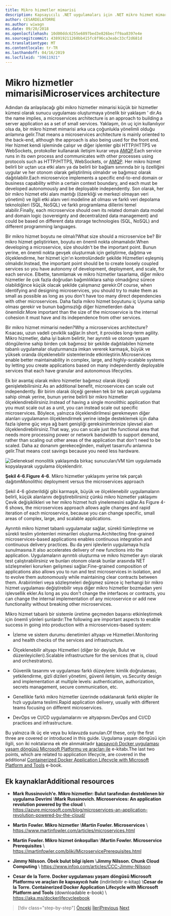 ```yaml
---
title: Mikro hizmetler mimarisi
description: Kapsayıcılı .NET uygulamaları için .NET mikro hizmet mimarisi | 30.000 ayak mikro hizmet mimarisini görüntüleyin.
author: CESARDELATORRE
ms.author: wiwagn
ms.date: 09/20/2018
ms.openlocfilehash: 10d00ddc6255e6897bed3e826becff9aa8397e4e
ms.sourcegitcommit: 438919211260bb415fc8f96ca3eabc33cf2d681d
ms.translationtype: MT
ms.contentlocale: tr-TR
ms.lasthandoff: 04/16/2019
ms.locfileid: "59611921"
---
```

# <a name="microservices-architecture"></a><span data-ttu-id="2740c-103">Mikro hizmetler mimarisi</span><span class="sxs-lookup"><span data-stu-id="2740c-103">Microservices architecture</span></span>

<span data-ttu-id="2740c-104">Adından da anlaşılacağı gibi mikro hizmetler mimarisi küçük bir hizmetler kümesi olarak sunucu uygulaması oluşturmaya yönelik bir yaklaşım ' dir.</span><span class="sxs-lookup"><span data-stu-id="2740c-104">As the name implies, a microservices architecture is an approach to building a server application as a set of small services.</span></span> <span data-ttu-id="2740c-105">Yaklaşım, ön uç için kullanılıyor olsa da, bir mikro hizmet mimarisi arka uca çoğunlukla yönelimli olduğu anlamına gelir.</span><span class="sxs-lookup"><span data-stu-id="2740c-105">That means a microservices architecture is mainly oriented to the back-end, although the approach is also being used for the front end.</span></span> <span data-ttu-id="2740c-106">Her hizmet kendi işleminde çalışır ve diğer işlemler gibi HTTP/HTTPS ve WebSockets, protokoller kullanarak iletişim kurar veya [AMQP](https://en.wikipedia.org/wiki/Advanced_Message_Queuing_Protocol).</span><span class="sxs-lookup"><span data-stu-id="2740c-106">Each service runs in its own process and communicates with other processes using protocols such as HTTP/HTTPS, WebSockets, or [AMQP](https://en.wikipedia.org/wiki/Advanced_Message_Queuing_Protocol).</span></span> <span data-ttu-id="2740c-107">Her mikro hizmet belirli bir uçtan uca etki alanı ya da belirli bir bağlam sınırında bir iş özelliğini uygular ve her otonom olarak geliştirilmiş olmalıdır ve bağımsız olarak dağıtılabilir.</span><span class="sxs-lookup"><span data-stu-id="2740c-107">Each microservice implements a specific end-to-end domain or business capability within a certain context boundary, and each must be developed autonomously and be deployable independently.</span></span> <span data-ttu-id="2740c-108">Son olarak, her bir mikro hizmet etki alanı mantığı (özerkliği ve merkezi olmayan veri yönetimi) ve ilgili etki alanı veri modeline ait olması ve farklı veri depolama teknolojileri (SQL, NoSQL) ve farklı programlama dillerini temel alabilir.</span><span class="sxs-lookup"><span data-stu-id="2740c-108">Finally, each microservice should own its related domain data model and domain logic (sovereignty and decentralized data management) and could be based on different data storage technologies (SQL, NoSQL) and different programming languages.</span></span>

<span data-ttu-id="2740c-109">Bir mikro hizmet boyutu ne olmalı?</span><span class="sxs-lookup"><span data-stu-id="2740c-109">What size should a microservice be?</span></span> <span data-ttu-id="2740c-110">Bir mikro hizmet geliştirirken, boyutu en önemli nokta olmamalıdır.</span><span class="sxs-lookup"><span data-stu-id="2740c-110">When developing a microservice, size shouldn't be the important point.</span></span> <span data-ttu-id="2740c-111">Bunun yerine, en önemli nokta gevşek oluşturmak için geliştirme, dağıtma ve ölçeklendirme, her hizmet için'ın kontrolündedir şekilde Hizmetleri eşleşmiş olmalıdır.</span><span class="sxs-lookup"><span data-stu-id="2740c-111">Instead, the important point should be to create loosely coupled services so you have autonomy of development, deployment, and scale, for each service.</span></span> <span data-ttu-id="2740c-112">Elbette, tanımlamak ve mikro hizmetler tasarlama, diğer mikro hizmetler ile çok fazla doğrudan bağımlılıklara sahip olmadığınız sürece olabildiğince küçük olacak şekilde çalışmanız gerekir.</span><span class="sxs-lookup"><span data-stu-id="2740c-112">Of course, when identifying and designing microservices, you should try to make them as small as possible as long as you don't have too many direct dependencies with other microservices.</span></span> <span data-ttu-id="2740c-113">Daha fazla mikro hizmet boyutunu iç Uyuma sahip olması gerekir ve bunun bağımsızlığı diğer hizmetlerden daha önemlidir.</span><span class="sxs-lookup"><span data-stu-id="2740c-113">More important than the size of the microservice is the internal cohesion it must have and its independence from other services.</span></span>

<span data-ttu-id="2740c-114">Bir mikro hizmet mimarisi neden?</span><span class="sxs-lookup"><span data-stu-id="2740c-114">Why a microservices architecture?</span></span> <span data-ttu-id="2740c-115">Kısacası, uzun vadeli çeviklik sağlar.</span><span class="sxs-lookup"><span data-stu-id="2740c-115">In short, it provides long-term agility.</span></span> <span data-ttu-id="2740c-116">Mikro hizmetler, daha iyi bakım belirtir, her ayrıntılı ve otonom yaşam döngülerine sahip birden çok bağımsız bir şekilde dağıtılabilen hizmete tabanlı uygulamalar oluşturmanıza imkan vererek karmaşık, büyük ve yüksek oranda ölçeklenebilir sistemlerinde etkinleştirin.</span><span class="sxs-lookup"><span data-stu-id="2740c-116">Microservices enable better maintainability in complex, large, and highly-scalable systems by letting you create applications based on many independently deployable services that each have granular and autonomous lifecycles.</span></span>

<span data-ttu-id="2740c-117">Ek bir avantaj olarak mikro hizmetler bağımsız olarak ölçeği genişletebilirsiniz.</span><span class="sxs-lookup"><span data-stu-id="2740c-117">As an additional benefit, microservices can scale out independently.</span></span> <span data-ttu-id="2740c-118">Bir birim olarak ölçeği gereken tek bir tek parçalı uygulama sahip olmak yerine, bunun yerine belirli bir mikro hizmetler ölçeklendirebilirsiniz.</span><span class="sxs-lookup"><span data-stu-id="2740c-118">Instead of having a single monolithic application that you must scale out as a unit, you can instead scale out specific microservices.</span></span> <span data-ttu-id="2740c-119">Böylece, yalnızca ölçeklendirilmesi gerekmeyen diğer alanları uygulamanın ölçeklendirmek yerine isteğe desteklemek için daha fazla işleme güç veya ağ bant genişliği gereksinimlerinize işlevsel alan ölçeklendirebilirsiniz.</span><span class="sxs-lookup"><span data-stu-id="2740c-119">That way, you can scale just the functional area that needs more processing power or network bandwidth to support demand, rather than scaling out other areas of the application that don't need to be scaled.</span></span> <span data-ttu-id="2740c-120">Daha az donanım gerekeceğinden, maliyet tasarrufu anlamına gelir.</span><span class="sxs-lookup"><span data-stu-id="2740c-120">That means cost savings because you need less hardware.</span></span>

![Geleneksel monolitik yaklaşımda birkaç sunucuları/VM tüm uygulamada kopyalayarak uygulama ölçeklendirir.](./media/image6.png)

<span data-ttu-id="2740c-123">**Şekil 4-6**.</span><span class="sxs-lookup"><span data-stu-id="2740c-123">**Figure 4-6**.</span></span> <span data-ttu-id="2740c-124">Mikro hizmetler yaklaşımı yerine tek parçalı dağıtım</span><span class="sxs-lookup"><span data-stu-id="2740c-124">Monolithic deployment versus the microservices approach</span></span>

<span data-ttu-id="2740c-125">Şekil 4-6 gösterildiği gibi karmaşık, büyük ve ölçeklenebilir uygulamaların belirli, küçük alanlarını değiştirebilirsiniz çünkü mikro hizmetler yaklaşımı Çevik değişiklikleri ve her mikro hizmet hızlı yinelemesini sağlar.</span><span class="sxs-lookup"><span data-stu-id="2740c-125">As Figure 4-6 shows, the microservices approach allows agile changes and rapid iteration of each microservice, because you can change specific, small areas of complex, large, and scalable applications.</span></span>

<span data-ttu-id="2740c-126">Ayrıntılı mikro hizmet tabanlı uygulamalar sağlar, sürekli tümleştirme ve sürekli teslim yöntemleri mimarileri oluşturma.</span><span class="sxs-lookup"><span data-stu-id="2740c-126">Architecting fine-grained microservices-based applications enables continuous integration and continuous delivery practices.</span></span> <span data-ttu-id="2740c-127">Bu da yeni işlevlerin uygulamaya hızla sunulmasına.</span><span class="sxs-lookup"><span data-stu-id="2740c-127">It also accelerates delivery of new functions into the application.</span></span> <span data-ttu-id="2740c-128">Uygulamaların ayrıntılı oluşturma ve mikro hizmetler ayrı olarak test çalıştırabilirsiniz ve bunları otonom olarak bunlar arasında NET sözleşmeleri korurken gelişmesi sağlar.</span><span class="sxs-lookup"><span data-stu-id="2740c-128">Fine-grained composition of applications also allows you to run and test microservices in isolation, and to evolve them autonomously while maintaining clear contracts between them.</span></span> <span data-ttu-id="2740c-129">Arabirimleri veya sözleşmeleri değişmez sürece iç herhangi bir mikro hizmet uygulaması değiştirebilir veya diğer mikro hizmetler bozmadan yeni işlevsellik ekler.</span><span class="sxs-lookup"><span data-stu-id="2740c-129">As long as you don't change the interfaces or contracts, you can change the internal implementation of any microservice or add new functionality without breaking other microservices.</span></span>

<span data-ttu-id="2740c-130">Mikro hizmet tabanlı bir sistemle üretime geçmeden başarısı etkinleştirmek için önemli yönleri şunlardır:</span><span class="sxs-lookup"><span data-stu-id="2740c-130">The following are important aspects to enable success in going into production with a microservices-based system:</span></span>

- <span data-ttu-id="2740c-131">İzleme ve sistem durumu denetimleri altyapı ve Hizmetleri.</span><span class="sxs-lookup"><span data-stu-id="2740c-131">Monitoring and health checks of the services and infrastructure.</span></span>

- <span data-ttu-id="2740c-132">Ölçeklenebilir altyapı Hizmetleri (diğer bir deyişle, Bulut ve düzenleyicileri).</span><span class="sxs-lookup"><span data-stu-id="2740c-132">Scalable infrastructure for the services (that is, cloud and orchestrators).</span></span>

- <span data-ttu-id="2740c-133">Güvenlik tasarımı ve uygulaması farklı düzeylere: kimlik doğrulaması, yetkilendirme, gizli dizileri yönetimi, güvenli iletişim, vs.</span><span class="sxs-lookup"><span data-stu-id="2740c-133">Security design and implementation at multiple levels: authentication, authorization, secrets management, secure communication, etc.</span></span>

- <span data-ttu-id="2740c-134">Genellikle farklı mikro hizmetler üzerinde odaklanarak farklı ekipler ile hızlı uygulama teslimi.</span><span class="sxs-lookup"><span data-stu-id="2740c-134">Rapid application delivery, usually with different teams focusing on different microservices.</span></span>

- <span data-ttu-id="2740c-135">DevOps ve CI/CD uygulamalarını ve altyapısını.</span><span class="sxs-lookup"><span data-stu-id="2740c-135">DevOps and CI/CD practices and infrastructure.</span></span>

<span data-ttu-id="2740c-136">Bu yalnızca ilk üç ele veya bu kılavuzda sunulan.</span><span class="sxs-lookup"><span data-stu-id="2740c-136">Of these, only the first three are covered or introduced in this guide.</span></span> <span data-ttu-id="2740c-137">Uygulama yaşam döngüsü için ilgili, son iki noktalarına ek ele alınmaktadır [kapsayıcılı Docker uygulaması yaşam döngüsü Microsoft Platformu ve araçları ile](https://aka.ms/dockerlifecycleebook) e-kitabı.</span><span class="sxs-lookup"><span data-stu-id="2740c-137">The last two points, which are related to application lifecycle, are covered in the additional [Containerized Docker Application Lifecycle with Microsoft Platform and Tools](https://aka.ms/dockerlifecycleebook) e-book.</span></span>

## <a name="additional-resources"></a><span data-ttu-id="2740c-138">Ek kaynaklar</span><span class="sxs-lookup"><span data-stu-id="2740c-138">Additional resources</span></span>

- <span data-ttu-id="2740c-139">**Mark Russinovich'e. Mikro hizmetler: Bulut tarafından desteklenen bir uygulama Devrimi** \\</span><span class="sxs-lookup"><span data-stu-id="2740c-139">**Mark Russinovich. Microservices: An application revolution powered by the cloud** \\</span></span>
  <https://azure.microsoft.com/blog/microservices-an-application-revolution-powered-by-the-cloud/>

- <span data-ttu-id="2740c-140">**Martin Fowler. Mikro hizmetler** \\</span><span class="sxs-lookup"><span data-stu-id="2740c-140">**Martin Fowler. Microservices** \\</span></span>
  <https://www.martinfowler.com/articles/microservices.html>

- <span data-ttu-id="2740c-141">**Martin Fowler. Mikro hizmet önkoşulları** \\</span><span class="sxs-lookup"><span data-stu-id="2740c-141">**Martin Fowler. Microservice Prerequisites** \\</span></span>
  <https://martinfowler.com/bliki/MicroservicePrerequisites.html>

- <span data-ttu-id="2740c-142">**Jimmy Nilsson. Öbek bulut bilgi işlem** \\</span><span class="sxs-lookup"><span data-stu-id="2740c-142">**Jimmy Nilsson. Chunk Cloud Computing** \\</span></span>
  <https://www.infoq.com/articles/CCC-Jimmy-Nilsson>

- <span data-ttu-id="2740c-143">**Cesar de la Torre. Docker uygulaması yaşam döngüsü Microsoft Platformu ve araçları ile kapsayıcılı hale** (indirilebilir e-kitap) \\</span><span class="sxs-lookup"><span data-stu-id="2740c-143">**Cesar de la Torre. Containerized Docker Application Lifecycle with Microsoft Platform and Tools** (downloadable e-book) \\</span></span>
  <https://aka.ms/dockerlifecycleebook>

>[!div class="step-by-step"]
><span data-ttu-id="2740c-144">[Önceki](service-oriented-architecture.md)
>[İleri](data-sovereignty-per-microservice.md)</span><span class="sxs-lookup"><span data-stu-id="2740c-144">[Previous](service-oriented-architecture.md)
[Next](data-sovereignty-per-microservice.md)</span></span>
